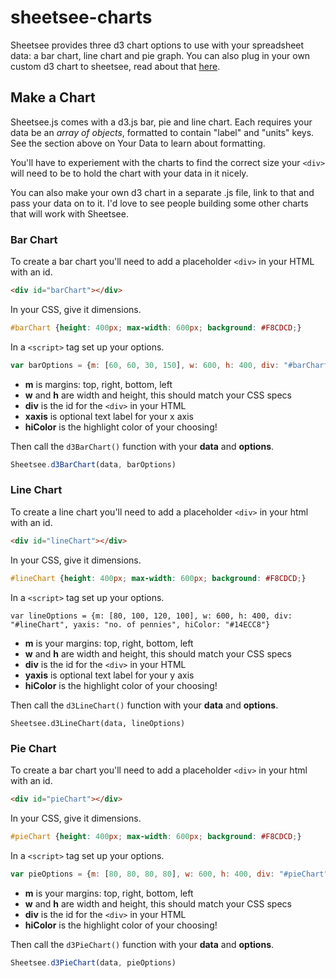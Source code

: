 # sheetsee-charts

Sheetsee provides three d3 chart options to use with your spreadsheet data: a bar chart, line chart and pie graph. You can also plug in your own custom d3 chart to sheetsee, read about that [here](custom-charts.md).

## Make a Chart

Sheetsee.js comes with a d3.js bar, pie and line chart. Each requires your data be an _array of objects_, formatted to contain "label" and "units" keys. See the section above on Your Data to learn about formatting.

You'll have to experiement with the charts to find the correct size your `<div>` will need to be to hold the chart with your data in it nicely.

You can also make your own d3 chart in a separate .js file, link to that and pass your data on to it. I'd love to see people building some other charts that will work with Sheetsee.

### Bar Chart

To create a bar chart you'll need to add a placeholder `<div>` in your HTML with an id.

```HTML
<div id="barChart"></div>
```

In your CSS, give it dimensions.

```CSS
#barChart {height: 400px; max-width: 600px; background: #F8CDCD;}
```

In a `<script>` tag set up your options.

```javascript
var barOptions = {m: [60, 60, 30, 150], w: 600, h: 400, div: "#barChart", xaxis: "no. of pennies", hiColor: "#FF317D"}
```

* **m** is margins: top, right, bottom, left
* **w** and **h** are width and height, this should match your CSS specs
* **div** is the id for the `<div>` in your HTML
* **xaxis** is optional text label for your x axis
* **hiColor** is the highlight color of your choosing!

Then call the `d3BarChart()` function with your **data** and **options**.

```javascript
Sheetsee.d3BarChart(data, barOptions)
```

### Line Chart

To create a line chart you'll need to add a placeholder `<div>` in your html with an id.

```HTML
<div id="lineChart"></div>
```

In your CSS, give it dimensions.

```CSS
#lineChart {height: 400px; max-width: 600px; background: #F8CDCD;}
```

In a `<script>` tag set up your options.

```
var lineOptions = {m: [80, 100, 120, 100], w: 600, h: 400, div: "#lineChart", yaxis: "no. of pennies", hiColor: "#14ECC8"}
```

* **m** is your margins: top, right, bottom, left
* **w** and **h** are width and height, this should match your CSS specs
* **div** is the id for the `<div>` in your HTML
* **yaxis** is optional text label for your y axis
* **hiColor** is the highlight color of your choosing!

Then call the `d3LineChart()` function with your **data** and **options**.

```
Sheetsee.d3LineChart(data, lineOptions)
```

### Pie Chart

To create a bar chart you'll need to add a placeholder `<div>` in your html with an id.

```HTML
<div id="pieChart"></div>
```
In your CSS, give it dimensions.

```CSS
#pieChart {height: 400px; max-width: 600px; background: #F8CDCD;}
```

In a `<script>` tag set up your options.

```javascript
var pieOptions = {m: [80, 80, 80, 80], w: 600, h: 400, div: "#pieChart", hiColor: "#14ECC8"}
```

* **m** is your margins: top, right, bottom, left
* **w** and **h** are width and height, this should match your CSS specs
* **div** is the id for the `<div>` in your HTML
* **hiColor** is the highlight color of your choosing!

Then call the `d3PieChart()` function with your **data** and **options**.

```javascript
Sheetsee.d3PieChart(data, pieOptions)
```